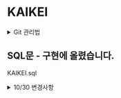 # KAIKEI

<details>
<summary>Git 관리법</summary>
<div markdown="1">
## master <-- Branch(Commit)

PPT참조

master --> Branch (Rebase) 하는법

Spring --> Window --> Show view --> other --> git Repositories 추가

git Repositories --> TeamSpring_src --> Branches --> Local --> (자신의 Branch ) --> Rebase
  --> Remote Tracking --> origin/master --> Rebase
</div>
</details>

## SQL문 -  구현에 올렸습니다.

KAIKEI.sql

<details>
<summary>10/30 변경사항</summary>
<div markdown="1">

</div>
</details>
